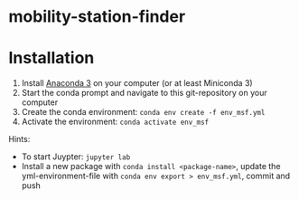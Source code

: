 # mobility-station-finder

# Installation
1. Install [Anaconda 3](https://www.anaconda.com/products/individual#) on your computer (or at least Miniconda 3)
2. Start the conda prompt and navigate to this git-repository on your computer
3. Create the conda environment: ```conda env create -f env_msf.yml```
4. Activate the environment: ```conda activate env_msf```

Hints:
- To start Juypter: ```jupyter lab```
- Install a new package with ```conda install <package-name>```, update the yml-environment-file with ```conda env export > env_msf.yml```, commit and push
